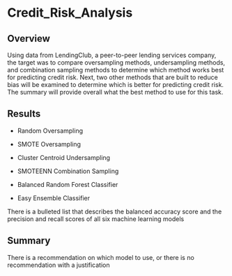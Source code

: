 # Credit_Risk_Analysis

## Overview
Using data from LendingClub, a peer-to-peer lending services company, the target was to compare oversampling methods, undersampling methods, and combination sampling methods to determine which method works best for predicting credit risk. Next, two other methods that are built to reduce bias will be examined to determine which is better for predicting credit risk. The summary will provide overall what the best method to use for this task.

## Results
- Random Oversampling
- SMOTE Oversampling
- Cluster Centroid Undersampling
- SMOTEENN Combination Sampling


- Balanced Random Forest Classifier
- Easy Ensemble Classifier

There is a bulleted list that describes the balanced accuracy score and the precision and recall scores of all six machine learning models
## Summary
There is a recommendation on which model to use, or there is no recommendation with a justification
